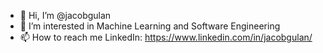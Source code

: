 - 👋 Hi, I’m @jacobgulan
- 👀 I’m interested in Machine Learning and Software Engineering
- 📫 How to reach me LinkedIn: https://www.linkedin.com/in/jacobgulan/

<!---
jacobgulan/jacobgulan is a ✨ special ✨ repository because its `README.md` (this file) appears on your GitHub profile.
You can click the Preview link to take a look at your changes.
--->
